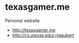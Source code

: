 texasgamer.me
=============

Personal website.

* http://texasgamer.me
* http://cs.utexas.edu/~tgaubert
